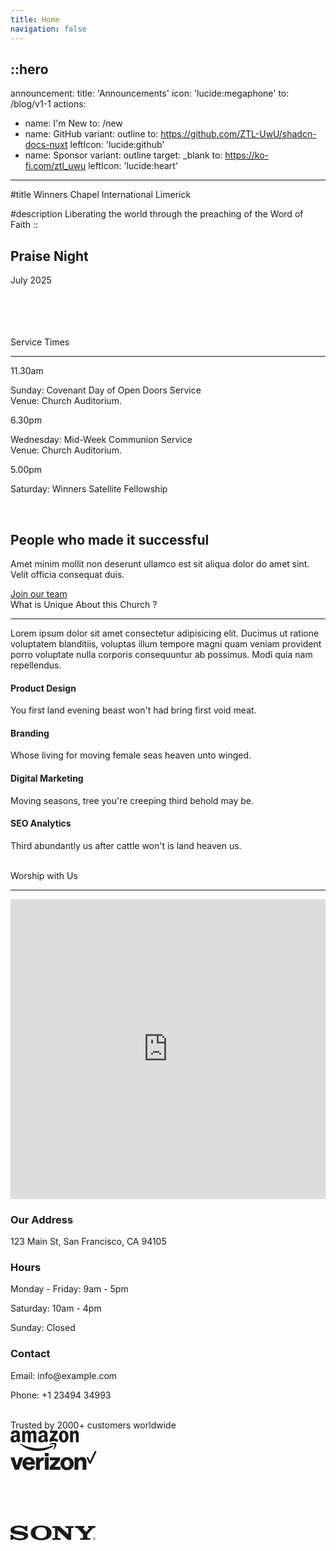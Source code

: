 ```yaml
---
title: Home
navigation: false
---
```


::hero
---
announcement:
  title: 'Announcements'
  icon: 'lucide:megaphone'
  to: /blog/v1-1
actions:
  - name: I'm New
    to: /new
  - name: GitHub
    variant: outline
    to: https://github.com/ZTL-UwU/shadcn-docs-nuxt
    leftIcon: 'lucide:github'
  - name: Sponsor
    variant: outline
    target: _blank
    to: https://ko-fi.com/ztl_uwu
    leftIcon: 'lucide:heart'
---

#title
<span class="<font-black text-5xl">Winners Chapel International Limerick</span>

#description
<span class="bg-rose-600 bg-clip-text text-transparent font-bold">Liberating the world through the preaching of the Word of Faith</span>
::

  <div class="relative h-full w-full bg-white"><div class="absolute h-full w-full bg-[radial-gradient(#e5e7eb_1px,transparent_1px)] [background-size:16px_16px] [mask-image:radial-gradient(ellipse_50%_50%_at_50%_50%,#000_70%,transparent_100%)]"></div></div>


  <!-- Hero -->
  <div class="px-4 sm:px-6 lg:px-8">
    <div class="h-120 md:h-[80dvh] flex flex-col bg-[url('/20250705_193525.jpg')] bg-cover bg-center bg-no-repeat rounded-2xl shadow-2xl filter saturate-100">
      <div class="mt-auto w-2/3 md:max-w-lg ps-5 pb-5 md:ps-10 md:pb-10">
        <div class="absolute left-4 right-4 bottom-4 rounded-xl bg-white backdrop-blur-sm bg-saturate-200 shadow-2xl translate-y-16 text-center p-6">
    <h2 class="text-xl font-medium mb-2">Praise Night</h2>
    <p class="mb-0">July 2025</p>
  </div>
      </div>
    </div>
  </div>
  <!-- End Hero -->

<br>
<br>
<br>
<br>

  <section class="relative overflow-hidden bg-white py-12 sm:py-16 lg:py-20 filter saturate-150">
    <div class="absolute h-72 w-72 scale-125 -right-8 -bottom-10">
      <div class="absolute h-60 w-60 rounded-2xl border-4 border-rose-600"></div>
      <div class="absolute h-60 w-60 translate-x-3 translate-y-3 rounded-2xl border-4 border-rose-600"></div>
      <div class="absolute h-60 w-60 translate-x-6 translate-y-6 rounded-2xl border-4 border-rose-600"></div>
    </div>
    <div class="mx-auto px-4 sm:px-6 lg:px-8">
      <div class="sm:text-center">
        <span class="text-3xl font-extrabold text-gray-600 sm:text-4xl xl:text-5xl bg-rose-600 saturate-150 bg-clip-text text-transparent">
          Service Times
        </span>
        <hr class="mt-4 h-1.5 w-32 border-none bg-rose-600 sm:mx-auto sm:mt-8" />
      </div>

  <div class="mx-auto mt-20 grid max-w-screen-lg grid-cols-1 gap-x-8 gap-y-12 text-center sm:text-left md:grid-cols-3">
        <div class="backdrop-blur-lg relative mb-3 rounded-3xl border bg-white/70 px-12 py-10 text-left shadow xl:px-12">
          <p class="relative text-5xl font-black text-center text-rose-600">11.30am</p>
          <p class="relative mt-5 text-center font-bold text-gray-600">Sunday: Covenant Day of Open Doors Service <br> Venue: Church Auditorium.</p>
        </div>

  <div class="backdrop-blur-lg relative mb-3 rounded-3xl border bg-white/70 px-12 py-10 text-left shadow xl:px-12">
          <p class="relative text-5xl font-black text-center text-rose-600">6.30pm</p>
          <p class="relative mt-5 text-center font-bold text-gray-600">Wednesday: Mid-Week Communion Service <br> Venue: Church Auditorium.</p>
        </div>

  <div class="backdrop-blur-lg relative mb-3 rounded-3xl border bg-white/70 px-12 py-10 text-left shadow xl:px-12">
          <p class="relative m-0 text-5xl font-black text-center text-rose-600">5.00pm</p>
          <p class="relative mt-5 text-center font-bold text-gray-600">Saturday: Winners Satellite Fellowship</p>
        </div>
      </div>
    </div>
  </section>


<br>

<section class="py-10 bg-white sm:py-16 lg:py-24">
    <div class="px-4 mx-auto sm:px-6 lg:px-8 max-w-7xl">
        <div class="max-w-3xl mx-auto text-center">
            <h2 class="text-3xl font-bold leading-tight text-black sm:text-4xl lg:text-5xl lg:leading-tight">People who made it successful</h2>
            <p class="max-w-2xl mx-auto mt-4 text-xl text-gray-600">Amet minim mollit non deserunt ullamco est sit aliqua dolor do amet sint. Velit officia consequat duis.</p>
        </div>

<div class="grid grid-cols-1 gap-6 mt-8 sm:grid-cols-3 md:mt-16 lg:gap-x-12">
            <div>
                <img class="w-full" src="/WhatsApp Image 2025-07-10 at 11.44.10_ff07ce51.jpg" alt="" />
            </div>

<div>
                <img class="w-full" src="https://cdn.rareblocks.xyz/collection/celebration/images/team/6/team-member-2.jpg" alt="" />
            </div>
            <div>
                <img class="w-full" src="/Picture3.png" alt="" />
            </div>
        </div>
        <div class="mt-8 text-center md:mt-16">
            <a href="#" title="" class="inline-flex items-center justify-center py-4 font-semibold text-white transition-all duration-200 bg-blue-600 border border-transparent rounded-md px-14 hover:bg-blue-700 focus:bg-blue-700" role="button"> Join our team </a>
        </div>
    </div>
</section>



<section
  class="ezy__featured46 light py-14 md:py-24 bg-white dark:bg-[#0b1727] text-zinc-900 dark:text-white relative overflow-hidden z-10"
>
  <div class="container px-4 mx-auto">
    <div class="sm:text-center">
        <span class="text-3xl font-extrabold text-gray-600 sm:text-4xl xl:text-5xl bg-rose-600 saturate-150 bg-clip-text text-transparent">
          What is Unique About this Church ?
        </span>
        <hr class="mt-4 h-1.5 w-32 border-none bg-rose-600 sm:mx-auto sm:mt-8" />
        <p class="text-lg opacity-80 leading-7">
          Lorem ipsum dolor sit amet consectetur adipisicing elit. Ducimus
          ut ratione voluptatem blanditiis, voluptas illum tempore magni
          quam veniam provident porro voluptate nulla corporis consequuntur
          ab possimus. Modi quia nam repellendus.
        </p>
      </div>
    </div>
    <div class="grid grid-cols-12 pt-12">
      <div class="col-span-12 lg:col-span-4 lg:order-2">
        <div
          class="bg-center bg-no-repeat bg-cover rounded-2xl h-full min-h-[200px]"
          style="
            background-image: url(https://cdn.easyfrontend.com/pictures/portfolio/portfolio22.jpg);
          "
        ></div>
      </div>
      <div class="col-span-12 md:col-span-6 lg:col-span-4">
        <div class="p-4 mt-4 lg:mt-0">
          <div class="text-center p-6">
            <div
              class="w-16 h-16 rounded-xl text-2xl inline-flex items-center justify-center bg-rose-600 text-white mb-6"
            >
              <i class="fas fa-cannabis"></i>
            </div>
            <h4 class="text-2xl font-medium mb-4">Product Design</h4>
            <p class="opacity-80">
              You first land evening beast won't had bring first void meat.
            </p>
          </div>
        </div>
        <div class="p-4 mt-4 lg:mt-0">
          <div class="text-center p-6">
            <div
              class="w-16 h-16 rounded-xl text-2xl inline-flex items-center justify-center bg-rose-600 text-white mb-6"
            >
              <i class="fas fa-random"></i>
            </div>
            <h4 class="text-2xl font-medium mb-4">Branding</h4>
            <p class="opacity-80">
              Whose living for moving female seas heaven unto winged.
            </p>
          </div>
        </div>
      </div>
      <div class="col-span-12 md:col-span-6 lg:col-span-4 lg:order-3">
        <div class="p-4 mt-4 lg:mt-0">
          <div class="text-center p-6">
            <div
              class="w-16 h-16 rounded-xl text-2xl inline-flex items-center justify-center bg-rose-600 text-white mb-6"
            >
              <i class="fas fa-camera"></i>
            </div>
            <h4 class="text-2xl font-medium mb-4">Digital Marketing</h4>
            <p class="opacity-80">
              Moving seasons, tree you're creeping third behold may be.
            </p>
          </div>
        </div>
        <div class="p-4 mt-4 lg:mt-0">
          <div class="text-center p-6">
            <div
              class="w-16 h-16 rounded-xl text-2xl inline-flex items-center justify-center bg-rose-600 text-white mb-6"
            >
              <i class="fas fa-yin-yang"></i>
            </div>
            <h4 class="text-2xl font-medium mb-4">SEO Analytics</h4>
            <p class="opacity-80">
              Third abundantly us after cattle won't is land heaven us.
            </p>
          </div>
        </div>
      </div>
    </div>
  </div>
</section>





<br>




<section class="bg-white">
    <div class="max-w-7xl mx-auto py-16 px-4 sm:px-6 lg:py-20 lg:px-8">
        <div class="max-w-2xl lg:max-w-4xl mx-auto text-center">
            <span class="text-3xl font-extrabold text-gray-600 sm:text-4xl xl:text-5xl bg-rose-600 saturate-150 bg-clip-text text-transparent">Worship with Us</span>
        </div>
<hr class="mt-4 h-1.5 w-32 border-none bg-rose-600 sm:mx-auto sm:mt-8" />
        <div class="mt-16 lg:mt-20">
            <div class="grid grid-cols-1 md:grid-cols-2 gap-8">
                <div class="rounded-xl shadow-xl overflow-hidden">
                    <iframe
                        src="https://www.google.com/maps/embed?pb=!1m14!1m8!1m3!1d19359.921860543483!2d-8.63089!3d52.660154!3m2!1i1024!2i768!4f13.1!3m3!1m2!1s0x485b5c63917759ed%3A0x701125369c33f748!2s84%20O&#39;Connell%20St%2C%20Prior&#39;s-Land%2C%20Limerick%2C%20V94%20D597%2C%20Ireland!5e0!3m2!1sen!2sus!4v1752178444253!5m2!1sen!2sus"
                        width="100%" height="480" style="border:0;" allowfullscreen="" loading="lazy"></iframe>
                </div>
                <div>
                    <div class="max-w-full mx-auto rounded-lg overflow-hidden">
                        <div class="px-6 py-4">
                            <h3 class="text-lg font-medium text-gray-900">Our Address</h3>
                            <p class="mt-1 text-gray-600">123 Main St, San Francisco, CA 94105</p>
                        </div>
                        <div class="border-t border-gray-200 px-6 py-4">
                            <h3 class="text-lg font-medium text-gray-900">Hours</h3>
                            <p class="mt-1 text-gray-600">Monday - Friday: 9am - 5pm</p>
                            <p class="mt-1 text-gray-600">Saturday: 10am - 4pm</p>
                            <p class="mt-1 text-gray-600">Sunday: Closed</p>
                        </div>
                        <div class="border-t border-gray-200 px-6 py-4">
                            <h3 class="text-lg font-medium text-gray-900">Contact</h3>
                            <p class="mt-1 text-gray-600">Email: info@example.com</p>
                            <p class="mt-1 text-gray-600">Phone: +1 23494 34993</p>
                        </div>
                    </div>
                </div>
            </div>
        </div>
    </div>
</section>


<br>

<div class="container p-8 mx-auto w-full max-w-2xl xl:px-0">
    <div class="flex flex-col justify-center">
        <div class="text-xl text-center text-semibold text-gray-700">Trusted by
            <span class="text-indigo-600 font-bold">2000+</span> customers worldwide
        </div>
        <div class="flex flex-wrap justify-center gap-5 mt-10 md:justify-around">
            <div class="pt-2 text-gray-400"><svg xmlns="http://www.w3.org/2000/svg" width="110" height="33" fill="none"
                    viewBox="0 0 110 33">
                    
  <g fill="currentColor" clip-path="url(#clip0)">
                        <path fill-rule="evenodd"
                            d="M67.776 25.783c-6.323 4.676-15.521 7.167-23.455 7.167-11.114 0-21.079-4.1-28.667-10.923-.575-.536-.077-1.264.651-.843 8.163 4.752 18.243 7.589 28.668 7.589 7.013 0 14.755-1.457 21.884-4.485 1.073-.421 1.954.729.92 1.495z"
                            clip-rule="evenodd"></path>
                        <path fill-rule="evenodd"
                            d="M70.42 22.756c-.804-1.035-5.365-.499-7.396-.23-.613.076-.728-.46-.153-.844 3.64-2.567 9.581-1.8 10.271-.958.69.843-.192 6.822-3.603 9.658-.536.422-1.034.192-.804-.383.766-1.916 2.49-6.17 1.686-7.243z"
                            clip-rule="evenodd"></path>
                        <path
                            d="M63.139 3.67V1.177c0-.383.268-.613.613-.613h11.115c.345 0 .651.268.651.613v2.108c0 .345-.306.805-.843 1.571l-5.749 8.202c2.146-.038 4.408.268 6.324 1.341.421.23.536.614.575.959v2.644c0 .383-.383.805-.805.575-3.411-1.801-7.972-1.993-11.728.038-.383.192-.805-.191-.805-.575v-2.529c0-.383 0-1.073.422-1.686l6.669-9.543H63.79c-.344 0-.651-.269-.651-.614zm-40.51 15.445h-3.373c-.306-.039-.575-.269-.613-.575V1.217c0-.345.307-.614.652-.614h3.142c.345 0 .575.269.613.575V3.44h.077C23.932 1.255 25.503.22 27.573.22c2.108 0 3.45 1.035 4.369 3.22.805-2.185 2.683-3.22 4.676-3.22 1.418 0 2.95.575 3.909 1.916 1.073 1.457.843 3.565.843 5.443v10.96c0 .346-.306.614-.651.614h-3.335c-.345-.038-.613-.307-.613-.613V9.342c0-.729.077-2.568-.077-3.258-.268-1.15-.996-1.495-1.992-1.495-.805 0-1.687.537-2.032 1.418-.345.882-.306 2.338-.306 3.335v9.198c0 .345-.307.613-.652.613H28.34c-.345-.038-.613-.307-.613-.613V9.342c0-1.917.307-4.791-2.07-4.791-2.414 0-2.337 2.76-2.337 4.79v9.199c-.038.306-.307.575-.69.575zM85.099.22c5.021 0 7.742 4.293 7.742 9.773 0 5.289-2.99 9.505-7.741 9.505-4.906 0-7.589-4.293-7.589-9.658C77.473 4.436 80.194.22 85.1.22zm0 3.564c-2.49 0-2.644 3.411-2.644 5.52 0 2.107-.038 6.63 2.606 6.63 2.606 0 2.76-3.641 2.76-5.864 0-1.457-.077-3.22-.499-4.6-.383-1.226-1.15-1.686-2.222-1.686zm14.22 15.33h-3.373c-.345-.038-.614-.306-.614-.613V1.14a.662.662 0 01.652-.575h3.143c.306 0 .536.23.613.498v2.645h.077c.958-2.376 2.261-3.488 4.599-3.488 1.494 0 2.989.537 3.947 2.031.882 1.38.882 3.718.882 5.404v10.923c-.039.307-.307.537-.652.537h-3.373c-.306-.039-.574-.269-.613-.537V9.15c0-1.916.23-4.676-2.108-4.676-.804 0-1.571.537-1.954 1.38-.46 1.073-.537 2.108-.537 3.296V18.5a.702.702 0 01-.69.614zm-41.622-.038a.693.693 0 01-.805.077c-1.111-.92-1.341-1.38-1.955-2.261-1.84 1.878-3.18 2.453-5.557 2.453-2.836 0-5.059-1.764-5.059-5.251 0-2.76 1.495-4.6 3.603-5.519 1.84-.805 4.407-.958 6.362-1.188v-.422c0-.804.076-1.763-.422-2.452-.421-.614-1.188-.882-1.878-.882-1.303 0-2.453.652-2.72 2.031-.078.307-.27.614-.576.614l-3.257-.345c-.269-.077-.575-.269-.499-.69.767-3.986 4.331-5.174 7.55-5.174 1.648 0 3.795.421 5.098 1.686 1.648 1.533 1.495 3.603 1.495 5.826v5.25c0 1.571.651 2.261 1.264 3.143.23.307.268.69 0 .881-.728.575-1.954 1.648-2.644 2.223zm-3.411-8.24v-.728c-2.453 0-5.02.537-5.02 3.411 0 1.456.766 2.453 2.069 2.453.958 0 1.801-.575 2.338-1.533.651-1.188.613-2.3.613-3.603zm-41.698 8.317c-1.112-.92-1.342-1.38-1.955-2.261-1.84 1.878-3.181 2.453-5.557 2.453-2.836 0-5.06-1.764-5.06-5.251 0-2.76 1.496-4.6 3.603-5.519 1.84-.805 4.408-.958 6.362-1.188v-.422c0-.804.077-1.763-.421-2.452-.422-.614-1.188-.882-1.878-.882-1.303 0-2.453.652-2.721 2.031-.077.307-.268.614-.575.614L1.128 5.93C.86 5.854.553 5.662.63 5.24 1.397 1.255 4.96.067 8.18.067c1.648 0 3.794.421 5.098 1.686 1.647 1.533 1.494 3.603 1.494 5.826v5.25c0 1.571.652 2.261 1.265 3.143.23.307.268.69 0 .881-.728.575-1.955 1.648-2.644 2.223a.693.693 0 01-.805.077zm-2.568-8.317v-.728c-2.453 0-5.02.537-5.02 3.411 0 1.456.766 2.453 2.069 2.453.958 0 1.801-.575 2.338-1.533.651-1.188.613-2.3.613-3.603z">
                        </path>
                    </g>
                    <defs>
                        <clipPath id="clip0">
                            <path fill="#fff" d="M0 0H109.272V33H0z"></path>
                        </clipPath>
                    </defs>
                </svg></div>
            <div class="text-gray-400"><svg xmlns="http://www.w3.org/2000/svg" width="138" height="31"
                    viewBox="0 0 658 146">
                    
  <g fill="none" fill-rule="evenodd" stroke="none" stroke-width="1">
                        <g>
                            <path fill="currentColor"
                                d="M642.7 0L606.8 76.8 593.3 47.7 578.7 47.7 600.9 95.3 612.7 95.3 657.2 0z">
                            </path>
                            <path fill="currentColor" fill-rule="nonzero"
                                d="M488.7 142.6h28.9V89.7c0-12.1 7-20.6 17.4-20.6 10 0 15.2 7 15.2 17.1v56.4h28.9V80.7c0-21-12.6-35.8-33-35.8-13 0-22.1 5.6-28.9 15.8h-.6v-13h-28l.1 94.9zm-56.8-97.5c-30.2 0-50.4 21.7-50.4 50.3 0 28.4 20.2 50.3 50.4 50.3s50.4-21.9 50.4-50.3c.1-28.6-20.2-50.3-50.4-50.3zm-.2 79.2c-13.7 0-21-11.5-21-28.9 0-17.6 7.2-28.9 21-28.9 13.7 0 21.3 11.3 21.3 28.9.1 17.4-7.5 28.9-21.3 28.9zm-132.6 18.3h81.2v-22.8h-46v-.6l44-49.3V47.6h-79.2v22.9h44.5v.6l-44.5 49.7v21.8zm-37.1 0h29.1V47.7H262v94.9zm-67.5 0h29V99c0-19.8 11.9-28.6 30-26.1h.6v-25c-1.5-.6-3.2-.7-5.9-.7-11.3 0-18.9 5.2-25.4 16.3h-.6V47.7h-27.7v94.9zm-53.2-18.2c-12.8 0-20.6-8.3-22.1-21.1h68.4c.2-20.4-5.2-36.7-16.5-46.9-8-7.4-18.5-11.5-31.9-11.5-28.6 0-48.4 21.7-48.4 50.1 0 28.6 18.9 50.4 50.3 50.4 11.9 0 21.3-3.2 29.1-8.5 8.3-5.7 14.3-14.1 15.9-22.4h-27.8c-2.7 6.2-8.5 9.9-17 9.9zm-1.5-58.8c10.2 0 17.2 7.6 18.4 18.7h-38.8c2.3-11.2 8.4-18.7 20.4-18.7zM33 142.6h30.4l33-94.9H67.3l-18.5 61h-.4l-18.5-61H0l33 94.9zM262 13.9h29.1v25.8H262V13.9z">
                            </path>
                        </g>
                    </g>
                </svg></div>
            <div class="text-gray-400">
                <svg xmlns="http://www.w3.org/2000/svg" width="150" height="31" fill="none" viewBox="0 0 150 31">
                    
  <path fill="currentColor"
                        d="M150 14.514v-2.647h-3.295V7.75l-.11.034-3.095.945-.061.019v3.118h-4.884V10.13c0-.81.181-1.428.538-1.841.355-.408.863-.615 1.51-.615.465 0 .947.11 1.431.325l.122.054V5.265l-.057-.021c-.452-.162-1.068-.244-1.83-.244-.96 0-1.834.209-2.596.622a4.428 4.428 0 00-1.78 1.757c-.419.751-.631 1.618-.631 2.578v1.91h-2.294v2.647h2.294v11.153h3.293V14.514h4.884v7.088c0 2.919 1.38 4.398 4.1 4.398a6.78 6.78 0 001.4-.155c.488-.105.822-.21 1.018-.322l.043-.026v-2.672l-.134.089c-.204.13-.428.227-.662.288a2.514 2.514 0 01-.65.11c-.638 0-1.11-.171-1.402-.51-.296-.34-.446-.938-.446-1.773v-6.515H150zm-24.387 8.799c-1.195 0-2.137-.396-2.801-1.175-.669-.783-1.007-1.9-1.007-3.317 0-1.464.338-2.61 1.007-3.406.664-.791 1.598-1.193 2.775-1.193 1.142 0 2.05.383 2.702 1.14.654.762.986 1.898.986 3.379 0 1.498-.312 2.65-.928 3.42-.612.764-1.531 1.152-2.734 1.152zm.147-11.779c-2.28 0-4.092.667-5.383 1.982-1.291 1.315-1.945 3.136-1.945 5.41 0 2.161.638 3.9 1.898 5.165 1.26 1.267 2.975 1.908 5.096 1.908 2.21 0 3.986-.676 5.277-2.009 1.29-1.332 1.945-3.135 1.945-5.356 0-2.195-.614-3.946-1.825-5.204-1.211-1.258-2.915-1.896-5.063-1.896zm-12.638 0c-1.551 0-2.834.396-3.815 1.177-.986.785-1.486 1.815-1.486 3.062 0 .647.108 1.223.32 1.711.214.49.545.921.985 1.283.436.359 1.11.735 2.001 1.117.75.308 1.31.569 1.665.774.347.201.594.404.733.6.135.193.204.457.204.783 0 .927-.696 1.378-2.128 1.378-.53 0-1.136-.11-1.8-.329a6.76 6.76 0 01-1.844-.932l-.136-.098v3.164l.05.023c.466.215 1.053.396 1.746.538a9.428 9.428 0 001.864.215c1.684 0 3.04-.398 4.028-1.183.996-.79 1.5-1.845 1.5-3.135 0-.93-.271-1.728-.807-2.37-.531-.639-1.454-1.225-2.74-1.743-1.026-.41-1.683-.751-1.954-1.013-.261-.253-.394-.61-.394-1.063 0-.401.164-.723.5-.983.339-.262.81-.395 1.401-.395.55 0 1.11.087 1.669.256.517.15 1.008.378 1.457.674l.134.092v-3.001l-.051-.022c-.378-.162-.875-.3-1.48-.412a9.053 9.053 0 00-1.622-.168zM99.236 23.313c-1.195 0-2.138-.396-2.802-1.175-.668-.783-1.006-1.899-1.006-3.317 0-1.464.338-2.61 1.007-3.406.664-.791 1.597-1.193 2.774-1.193 1.142 0 2.05.383 2.702 1.14.655.762.987 1.898.987 3.379 0 1.498-.313 2.65-.929 3.42-.611.764-1.53 1.152-2.733 1.152zm.147-11.779c-2.281 0-4.093.667-5.384 1.982-1.29 1.315-1.945 3.136-1.945 5.41 0 2.162.64 3.9 1.9 5.165C95.213 25.358 96.927 26 99.048 26c2.21 0 3.986-.676 5.277-2.009 1.29-1.332 1.945-3.135 1.945-5.356 0-2.195-.614-3.946-1.825-5.204-1.212-1.258-2.916-1.896-5.063-1.896l.001-.001zm-12.328 2.723v-2.39h-3.253v13.8h3.253v-7.06c0-1.2.273-2.186.811-2.93.531-.737 1.24-1.11 2.104-1.11.293 0 .622.049.978.144.353.095.608.198.759.306l.136.099v-3.273l-.052-.022c-.303-.129-.732-.194-1.274-.194-.818 0-1.55.263-2.176.779-.55.453-.947 1.075-1.251 1.85h-.035v.001zm-9.079-2.723c-1.492 0-2.823.32-3.955.95a6.4 6.4 0 00-2.61 2.676c-.594 1.143-.896 2.478-.896 3.966 0 1.304.293 2.5.871 3.555a6.114 6.114 0 002.435 2.456c1.035.573 2.231.863 3.556.863 1.546 0 2.866-.309 3.924-.917l.043-.024v-2.974l-.137.1a6.12 6.12 0 01-1.591.826c-.575.2-1.1.302-1.56.302-1.276 0-2.3-.399-3.044-1.185-.746-.786-1.123-1.891-1.123-3.281 0-1.4.394-2.533 1.17-3.369.775-.833 1.802-1.256 3.052-1.256 1.069 0 2.11.361 3.096 1.075l.137.098v-3.133l-.044-.025c-.371-.207-.877-.378-1.505-.508a9.005 9.005 0 00-1.819-.195zm-9.701.333h-3.253v13.8h3.253v-13.8zm-1.593-5.879c-.536 0-1.003.182-1.386.542a1.786 1.786 0 00-.581 1.354c0 .529.193.975.575 1.327.379.351.847.529 1.392.529a2.01 2.01 0 001.398-.528 1.729 1.729 0 00.582-1.328c0-.518-.19-.969-.566-1.339-.375-.37-.851-.557-1.414-.557zm-8.117 4.86v14.819h3.32V6.41H57.29l-5.84 14.302L45.782 6.41H41v19.256h3.12v-14.82h.107l5.985 14.82h2.354l5.892-14.818h.107z">
                    </path>
                    <path fill="currentColor" fill-rule="evenodd"
                        d="M15 14H0V0h15v14zm17 0H17V0h15v14zM15 31H0V17h15v14zm17 0H17V17h15v14z" clip-rule="evenodd">
                    </path>
                </svg>
            </div>
            <div class="pt-1 text-gray-400"><svg xmlns="http://www.w3.org/2000/svg" width="108" height="29" fill="none"
                    viewBox="0 0 108 29">
                    
  <g>
                        <path fill="currentColor"
                            d="M14.714 27.096c-1.61.283-3.248.367-4.942.593L4.603 12.551V28.34c-1.61.17-3.078.395-4.603.621V.04h4.293l5.874 16.409V.039h4.547v27.057zm8.897-16.465c1.75 0 4.434-.085 6.044-.085v4.519c-2.006 0-4.35 0-6.044.085v6.721c2.655-.17 5.31-.395 7.992-.48v4.35l-12.511.988V.039h12.511v4.52h-7.992v6.072zm24.797-6.072h-4.689v20.786c-1.525 0-3.05 0-4.518.056V4.56h-4.688V.039h13.895v4.52zm7.343 5.761h6.185v4.519H55.75V25.09h-4.435V.04h12.625v4.519h-8.19v5.761zm15.533 10.817c2.57.056 5.168.254 7.682.395v4.463c-4.038-.255-8.077-.509-12.2-.594V.04h4.518v21.097zm11.495 5.168c1.44.085 2.965.17 4.434.34V.04h-4.434v26.265zM107.01.04l-5.733 13.754 5.733 15.166c-1.695-.226-3.389-.537-5.084-.819l-3.248-8.36-3.304 7.683c-1.638-.283-3.22-.368-4.857-.594l5.818-13.246L91.082.04h4.858l2.965 7.597L102.07.04h4.942z">
                        </path>
                    </g>
                </svg></div>
            <div class="pt-2 text-gray-400"><svg xmlns="http://www.w3.org/2000/svg" width="136" height="24"
                    viewBox="0 0 351 61">
                    
  <g fill="none" fill-rule="evenodd" stroke="none" stroke-width="1">
                        <g fill="currentColor" fill-rule="nonzero">
                            <path
                                d="M345.559 49.001a5.448 5.448 0 00-4.81 2.72 5.538 5.538 0 000 5.559 5.448 5.448 0 004.81 2.719 5.425 5.425 0 003.855-1.618A5.513 5.513 0 00351 54.487c0-1.454-.573-2.85-1.593-3.879a5.42 5.42 0 00-3.848-1.607zm0 10.337a4.774 4.774 0 01-3.4-1.42 4.85 4.85 0 01-1.399-3.43c0-1.282.507-2.51 1.407-3.415a4.768 4.768 0 013.392-1.409c1.269 0 2.485.509 3.383 1.413a4.84 4.84 0 011.4 3.41 4.847 4.847 0 01-1.393 3.427 4.77 4.77 0 01-3.39 1.424z">
                            </path>
                            <path
                                d="M348.163 53.183c0-.503-.223-1.032-.67-1.285-.45-.265-.952-.291-1.456-.291h-2.604v5.958h.729v-2.748h1.344l1.706 2.748h.868l-1.805-2.748c1.065-.03 1.888-.462 1.888-1.634zm-2.882 1.06h-1.121v-2.107h1.706c.742 0 1.556.112 1.556 1.034.002 1.213-1.303 1.073-2.14 1.073zm-31.199-29.868l10.93-11.639c.634-.854.95-1.453.95-1.965 0-.854-.738-1.196-3.055-1.196h-2.758V2.227H350v7.348h-3.922c-4.53 0-5.371.682-11.691 8.628l-17.292 18.622V48.19c0 2.907 1.472 3.93 5.686 3.93h6.529v7.09H287.5v-7.09h6.527c4.211 0 5.687-1.023 5.687-3.93V36.825l-20.366-22.468c-3.366-3.928-2.9-4.782-12.271-4.782V2.227h37.811v7.348h-2.692c-2.74 0-3.9.512-3.9 1.536 0 .857.842 1.54 1.369 2.222l10.304 11.199c1.224 1.27 2.718 1.434 4.113-.157zM60.388 2.225h9.12v20.503h-8.423c-.746-4.099-3.318-5.693-5.664-7.844-4.231-3.877-13.395-7.106-21.102-7.106-9.948 0-18.344 3.077-18.344 7.602 0 12.56 56.892 2.565 56.892 26.314C72.867 54.08 60.68 61 38.796 61c-7.577 0-19.041-2.345-25.805-5.927-2.12-1.22-3.02 1.156-3.418 4.134H.22V38.02h8.46c1.865 5.383 4.435 6.491 6.8 8.628 4.101 3.76 13.865 6.496 22.82 6.408 13.5-.133 18.142-3.076 18.142-7.348 0-4.27-4.591-5.297-19.385-7.602l-12.562-2.051C10.321 33.918 0 30.758 0 19.482 0 7.778 13.056.43 33.7.43c8.699 0 15.977 1.16 22.963 5.097 1.934 1.254 3.75 1.404 3.725-3.302zM238.39 36.552l.18-22.787c0-2.99-1.56-4.015-6.016-4.015h-5.236V2.66h33.315v7.09h-4.342c-4.46 0-6.02 1.027-6.02 4.015V59.64l-13.04-.103-42.228-39.878v28.96c0 2.906 1.56 4.015 6.017 4.015h5.797v7.006h-34.6v-7.006h5.733c4.456 0 6.016-1.11 6.016-4.014V13.765c0-2.99-1.56-4.015-6.016-4.015h-5.733V2.66h29.914l36.26 33.892zM126.796 0c-26.551 0-43.172 11.706-43.172 30.498 0 18.456 16.39 30.072 42.362 30.072 27.586 0 43.632-11.446 43.632-31.01C169.62 11.962 152.304 0 126.796 0zm-.604 53.14c-14.697 0-23.145-8.459-23.145-23.068 0-14.266 8.816-22.724 23.88-22.724 14.451 0 22.899 8.63 22.899 23.324 0 14.352-8.572 22.468-23.634 22.468z">
                            </path>
                        </g>
                    </g>
                </svg></div>
        </div>
    </div>
</div>
